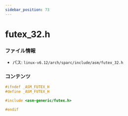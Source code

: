 ```yaml
---
sidebar_position: 73
---
```

# futex_32.h

### ファイル情報

- パス: `linux-v6.12/arch/sparc/include/asm/futex_32.h`

### コンテンツ

```h
#ifndef _ASM_FUTEX_H
#define _ASM_FUTEX_H

#include <asm-generic/futex.h>

#endif

```
